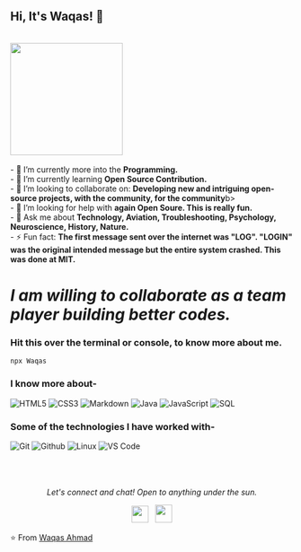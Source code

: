 <h2>Hi, It's Waqas! 🙂 </h2>
  </br>

<img align="" src="https://media.giphy.com/media/jRf5fsn8G6YaogAWxn/giphy.gif" width="200" height="200"/>
</br></br>
- 🔭 I’m currently more into the <b>Programming.</b></br>
- 🌱 I’m currently learning <b>Open Source Contribution.</b></br>
- 👯 I’m looking to collaborate on: <b>Developing new and intriguing open-source projects, with the community, for the community</b>b></br>
- 🤔 I’m looking for help with <b>again Open Soure. This is really fun.</b></br>
- 💬 Ask me about <b>Technology, Aviation, Troubleshooting, Psychology, Neuroscience, History, Nature.</b></br>
- ⚡ Fun fact: <b>The first message sent over the internet was "LOG". "LOGIN" was the original intended message but the entire system crashed. This was done at MIT.</b></br>

# *I am willing to collaborate as a team player building better codes.*

### Hit this over the terminal or console, to know more about me.
```
npx Waqas
```

### I know more about- </br>
![HTML5](https://img.shields.io/badge/-HTML5-000000?style=for-the-badge&logo=HTML5)
![CSS3](https://img.shields.io/badge/-CSS3-000000?style=for-the-badge&logo=CSS3)
![Markdown](http://img.shields.io/badge/-Markdown-000000?style=for-the-badge&logo=Markdown&logoColor=magenta)
![Java](https://img.shields.io/badge/-Java-000000?style=for-the-badge&logo=Java&logoColor=007396)
![JavaScript](https://img.shields.io/badge/-JavaScript-000000?style=for-the-badge&logo=javascript)
![SQL](https://img.shields.io/badge/-SQL-000000?style=for-the-badge&logo=MySQL)

### Some of the technologies I have worked with-</br>
![Git](http://img.shields.io/badge/-Git-000000?style=for-the-badge&logo=Git)
![Github](http://img.shields.io/badge/-Github-000000?style=for-the-badge&logo=Github&logoColor=green)
![Linux](http://img.shields.io/badge/-Linux-000000?style=for-the-badge&logo=linux)
![VS Code](http://img.shields.io/badge/-VS%20Code-000000?style=for-the-badge&logo=Visual-studio-code&logoColor=blue)
</br></br></br></br>


<p align="center">
  <i>Let's connect and chat! Open to anything under the sun.</i>
</p>

  <p align="center"> 
    <a href="https://www.linkedin.com/in/waqas-ahmad-8048a37b/" alt="Linkedin"><img src="https://github.com/nitish-awasthi/nitish-awasthi/blob/master/174857.png" height="30" width="30"></a>
    &nbsp;
    <a href="mailto:waqasraja880@gmail.com" alt="Contact me"><img src="https://github.com/nitish-awasthi/nitish-awasthi/blob/master/gmail-512.webp" height="32" width="30"></a>
  </p>

⭐️ From [Waqas Ahmad](https://github.com/waqas-ahmad2)
